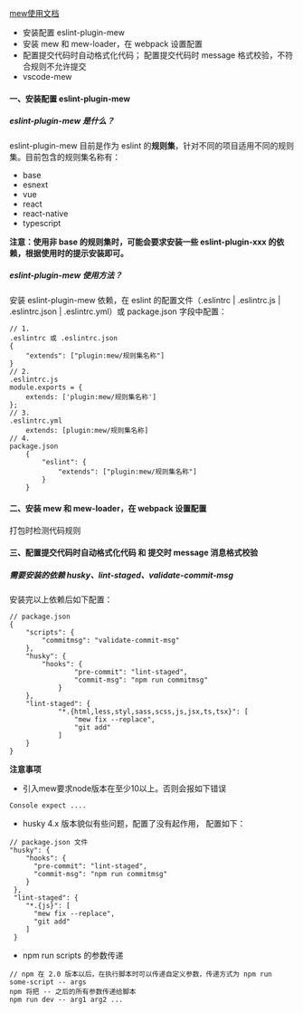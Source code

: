 [mew使用文档](https://wiki.baijiahulian.com/display/BJJS/mew)

- 安装配置  eslint-plugin-mew
- 安装 mew 和 mew-loader，在 webpack 设置配置
- 配置提交代码时自动格式化代码； 配置提交代码时 message 格式校验，不符合规则不允许提交
- vscode-mew 


#### 一、安装配置 eslint-plugin-mew
##### eslint-plugin-mew 是什么？
eslint-plugin-mew 目前是作为 eslint 的**规则集**，针对不同的项目适用不同的规则集。目前包含的规则集名称有：

- base
- esnext
- vue
- react
- react-native
- typescript

**注意：使用非 base 的规则集时，可能会要求安装一些 eslint-plugin-xxx 的依赖，根据使用时的提示安装即可。**

##### eslint-plugin-mew 使用方法？
安装 eslint-plugin-mew 依赖，在 eslint 的配置文件（.eslintrc | .eslintrc.js | .eslintrc.json | .eslintrc.yml）或 package.json 字段中配置：

```
// 1. 
.eslintrc 或 .eslintrc.json
{
    "extends": ["plugin:mew/规则集名称"]
}
// 2. 
.eslintrc.js
module.exports = {
    extends: ['plugin:mew/规则集名称']
};
// 3. 
.eslintrc.yml
    extends: [plugin:mew/规则集名称]
// 4. 
package.json
    {
        "eslint": {
            "extends": ["plugin:mew/规则集名称"]
        }
    }

```

#### 二、安装 mew 和 mew-loader，在 webpack 设置配置
打包时检测代码规则

#### 三、配置提交代码时自动格式化代码 和 提交时 message 消息格式校验
##### 需要安装的依赖 husky、lint-staged、validate-commit-msg
安装完以上依赖后如下配置：
```
// package.json
{
	"scripts": {
		"commitmsg": "validate-commit-msg"
	},
	"husky": {
	   	"hooks": {
	      		"pre-commit": "lint-staged",
	      		"commit-msg": "npm run commitmsg"
	    	}
  	},
  	"lint-staged": {
	    	"*.{html,less,styl,sass,scss,js,jsx,ts,tsx}": [
	     	 	"mew fix --replace",
	      		"git add"
	    	]
  	}
}
```

**注意事项**

- 引入mew要求node版本在至少10以上。否则会报如下错误

```
Console expect ....
```

- husky 4.x 版本貌似有些问题，配置了没有起作用， 配置如下：

```
// package.json 文件
"husky": {
    "hooks": {
      "pre-commit": "lint-staged",
      "commit-msg": "npm run commitmsg"
    }
 },
 "lint-staged": {
    "*.{js}": [
      "mew fix --replace",
      "git add"
    ]
 }
```

- npm run scripts 的参数传递

```
// npm 在 2.0 版本以后，在执行脚本时可以传递自定义参数，传递方式为 npm run some-script -- args
npm 将把 -- 之后的所有参数传递给脚本
npm run dev -- arg1 arg2 ...
```